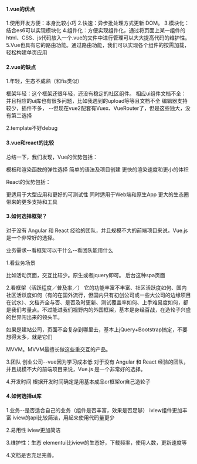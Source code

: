 #### 1.vue的优点

1.使用开发方便：本身比较小巧
2.快速：异步批处理方式更新 DOM。
3.模块化：结合es6可以实现模块化
4.组件化：方便实现组件化，通过将页面上某一组件的html、CSS、js代码放入一个.vue的文件中进行管理可以大大提高代码的维护性。
5.Vue也具有它的路由功能。通过路由功能，我们可以实现各个组件的按需加载，轻松构建单页应用


#### 2.vue的缺点

1.年轻，生态不成熟（和fis类似）

框架年轻：这个框架还很年轻，还没有稳定的社区组件。
相应ui组件文档不全：并且相应的ui库也有很多问题，比如我遇到的upload等等且文档不全
编辑器支持较少，插件不多，
--但现在vue2配套有Vuex、VueRouter了，但是这些独大，没有第二选择

2.template不好debug

#### 3.vue和react的比较

总结一下，我们发现，Vue的优势包括：

模板和渲染函数的弹性选择
简单的语法及项目创建
更快的渲染速度和更小的体积

React的优势包括：

更适用于大型应用和更好的可测试性
同时适用于Web端和原生App
更大的生态圈带来的更多支持和工具

#### 3.如何选择框架？
对于没有 Angular 和 React 经验的团队，并且规模不大的前端项目来说，Vue.js 是一个非常好的选择。

业务需求--看框架可以干什么--看团队能用什么

1.看业务场景

比如活动页面，交互比较少。原生或者jquery即可。
后台这种spa页面

2.看框架（活跃程度／普及率／）
它的功能丰富不丰富、社区活跃度如何、国内社区活跃度如何（有的在国外流行，但国内只有初创公司或一些大公司的边缘项目在试水）、文档齐全与否、是否及时更新、测试覆盖率如何、上手难易度如何，都是我们考量点。不过能进我们视野内的外国框架，基本是身经百战，在造轮子兴盛的世界闯出来的领头羊。

如果是建站公司，页面不会复杂到哪里去，基本上jQuery+Bootstrap搞定，不要想得太多，就是它们

MVVM。MVVM最擅长做这些重交互的产品。

3.团队
创业公司--vue因为学习成本低
对于没有 Angular 和 React 经验的团队，并且规模不大的前端项目来说，Vue.js 是一个非常好的选择。

4.开发时间
根据开发时间确定是用基本成品or框架or自己造轮子

#### 4.如何选择ui库

1.业务--是否适合自己的业务（组件是否丰富，效果是否足够）
iview组件更加丰富
iview的api比较简洁，用起来使用代码量更少

2.易用性
iview更加简洁

3.维护性：生态
elementui比iview的生态好，下载频率，使用人数，更新速度等

4.文档是否充足完善。
